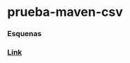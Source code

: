 # prueba-maven-csv

<h3>Esquenas<h3>

[Link](https://drive.google.com/file/d/1b2Ss12_kjdYnmFD2imOndcH2X94pTYT8/view?usp=sharing)
